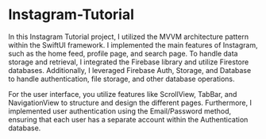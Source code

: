 # Instagram-Tutorial

In this Instagram Tutorial project, I utilized the MVVM architecture pattern within the SwiftUI framework. I implemented the main features of Instagram, such as the home feed, profile page, and search page. To handle data storage and retrieval, I integrated the Firebase library and utilize Firestore databases. Additionally, I leveraged Firebase Auth, Storage, and Database to handle authentication, file storage, and other database operations.

For the user interface, you utilize features like ScrollView, TabBar, and NavigationView to structure and design the different pages. Furthermore, I implemented user authentication using the Email/Password method, ensuring that each user has a separate account within the Authentication database.

